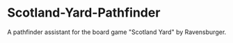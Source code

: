 # Scotland-Yard-Pathfinder
A pathfinder assistant for the board game "Scotland Yard" by Ravensburger.
